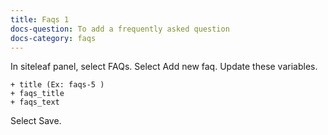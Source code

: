 ```yaml
---
title: Faqs 1
docs-question: To add a frequently asked question
docs-category: faqs
---
```


In siteleaf panel, select FAQs.  Select Add new faq.  Update these variables.

    + title (Ex: faqs-5 )
    + faqs_title
    + faqs_text

Select Save.
